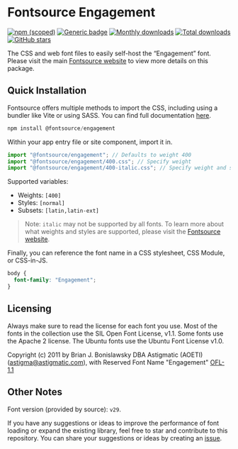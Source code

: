# Fontsource Engagement

[![npm (scoped)](https://img.shields.io/npm/v/@fontsource/engagement?color=brightgreen)](https://www.npmjs.com/package/@fontsource/engagement) [![Generic badge](https://img.shields.io/badge/fontsource-passing-brightgreen)](https://github.com/fontsource/fontsource) [![Monthly downloads](https://badgen.net/npm/dm/@fontsource/engagement)](https://github.com/fontsource/fontsource) [![Total downloads](https://badgen.net/npm/dt/@fontsource/engagement)](https://github.com/fontsource/fontsource) [![GitHub stars](https://img.shields.io/github/stars/fontsource/fontsource.svg?style=social&label=Star)](https://github.com/fontsource/fontsource/stargazers)

The CSS and web font files to easily self-host the “Engagement” font. Please visit the main [Fontsource website](https://fontsource.org/fonts/engagement) to view more details on this package.

## Quick Installation

Fontsource offers multiple methods to import the CSS, including using a bundler like Vite or using SASS. You can find full documentation [here](https://fontsource.org/docs/getting-started/introduction).

```javascript
npm install @fontsource/engagement
```

Within your app entry file or site component, import it in.

```javascript
import "@fontsource/engagement"; // Defaults to weight 400
import "@fontsource/engagement/400.css"; // Specify weight
import "@fontsource/engagement/400-italic.css"; // Specify weight and style
```

Supported variables:
- Weights: `[400]`
- Styles: `[normal]`
- Subsets: `[latin,latin-ext]`

> Note: `italic` may not be supported by all fonts. To learn more about what weights and styles are supported, please visit the [Fontsource website](https://fontsource.org/fonts/engagement).

Finally, you can reference the font name in a CSS stylesheet, CSS Module, or CSS-in-JS.

```css
body {
  font-family: "Engagement";
}
```

## Licensing
Always make sure to read the license for each font you use. Most of the fonts in the collection use the SIL Open Font License, v1.1. Some fonts use the Apache 2 license. The Ubuntu fonts use the Ubuntu Font License v1.0.

Copyright (c) 2011 by Brian J. Bonislawsky DBA Astigmatic (AOETI) (astigma@astigmatic.com), with Reserved Font Name "Engagement"
[OFL-1.1](https://openfontlicense.org)

## Other Notes
Font version (provided by source): `v29`.

If you have any suggestions or ideas to improve the performance of font loading or expand the existing library, feel free to star and contribute to this repository. You can share your suggestions or ideas by creating an [issue](https://github.com/fontsource/fontsource/issues).